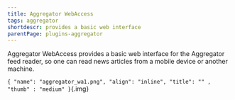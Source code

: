 ```yaml
---
title: Aggregator WebAccess
tags: aggregator
shortdescr: provides a basic web interface
parentPage: plugins-aggregator
---
```


Aggregator WebAccess provides a basic web interface for the Aggregator
feed reader, so one can read news articles from a mobile device or
another machine.

`{ "name": "aggregator_wa1.png", "align": "inline", "title": "" , "thumb" : "medium" }`{.img}

